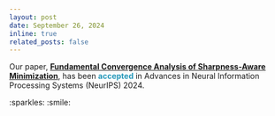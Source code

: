 ```yaml
---
layout: post
date: September 26, 2024
inline: true
related_posts: false
---
```


<p>
  Our paper, <strong><a href="https://papers.nips.cc/paper_files/paper/2024/hash/17b08a9de93e2accf13429643e7eafdc-Abstract-Conference.html" target="_blank">Fundamental Convergence Analysis of Sharpness-Aware Minimization</a></strong>, has been <strong><span style="color: #2698ba;">accepted</span></strong> in Advances in Neural Information Processing Systems (NeurIPS) 2024.
</p>
:sparkles: :smile:
